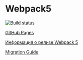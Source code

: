 # Webpack5

[![Build status](https://ci.appveyor.com/api/projects/status/mgncrh9hketn6pfr?svg=true)](https://ci.appveyor.com/project/luxeivan/ahj-creditcardvalidator)

[GitHub Pages](https://luxeivan.github.io/ahj_trello/)

[Информация о релизе Webpack 5](https://webpack.js.org/blog/2020-10-10-webpack-5-release/)

[Migration Guide](https://webpack.js.org/migrate/5/)
